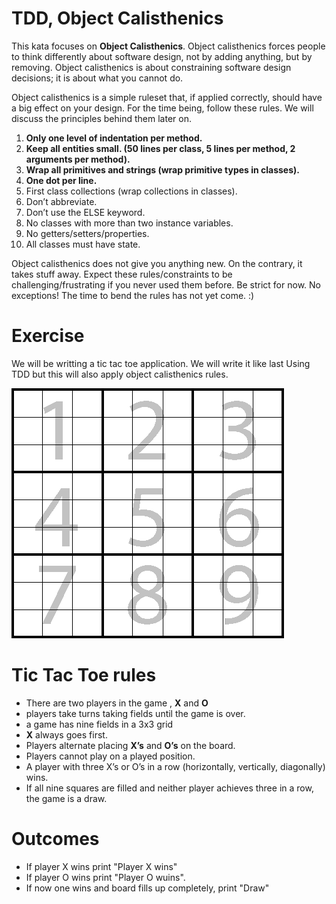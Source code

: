 # TDD, Object Calisthenics

This kata focuses on **Object Calisthenics**. Object calisthenics forces people to think differently about software design, not by adding anything, but by removing. Object calisthenics is about constraining software design decisions; it is about what you cannot do.

Object calisthenics is a simple ruleset that, if applied correctly, should have a big effect on your design. For the time being, follow these rules. We will discuss the principles behind them later on.

1. **Only one level of indentation per method.**
2. **Keep all entities small. (50 lines per class, 5 lines per method, 2 arguments per method).**
3. **Wrap all primitives and strings (wrap primitive types in classes).**
4. **One dot per line.**
5. First class collections (wrap collections in classes).
6. Don’t abbreviate.
7. Don’t use the ELSE keyword. 
8. No classes with more than two instance variables.
9. No getters/setters/properties.
10. All classes must have state.

Object calisthenics does not give you anything new. On the contrary, it takes stuff away. Expect these rules/constraints to be challenging/frustrating if you never used them before. Be strict for now. No exceptions! The time to bend the rules has not yet come. :)

# Exercise

We will be writting a tic tac toe application. We will write it like last Using TDD but this will also apply object calisthenics rules.

![tic-tac-toe](tictac.png8.png)

# Tic Tac Toe rules
- There are two players in the game , **X** and **O**
- players take turns taking fields until the game is over.
- a game has nine fields in a 3x3 grid
- **X** always goes first.
- Players alternate placing **X’s** and **O’s** on the board.
- Players cannot play on a played position.
- A player with three X’s or O’s in a row (horizontally, vertically, diagonally) wins.
- If all nine squares are filled and neither player achieves three in a row, the game is a draw.

# Outcomes
- If player X wins print "Player X wins"
- If player O wins print "Player O wuins".
- If now one wins and board fills up completely, print "Draw"

